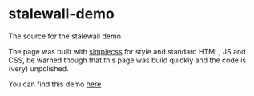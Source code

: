 # stalewall-demo

The source for the stalewall demo

The page was built with [simplecss](https://simplecss.org) for style and standard HTML, JS and CSS, be warned though
that this page was build quickly and the code is (very) unpolished.

You can find this demo [here](https://spacefall.github.io/stalewall-demo/)